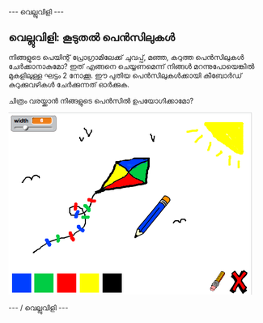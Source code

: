 \--- വെല്ലുവിളി \---

## വെല്ലുവിളി: കൂടുതൽ പെൻസിലുകൾ

നിങ്ങളുടെ പെയിന്റ് പ്രോഗ്രാമിലേക്ക് ചുവപ്പ്, മഞ്ഞ, കറുത്ത പെൻസിലുകൾ ചേർക്കാനാകുമോ? ഇത് എങ്ങനെ ചെയ്യണമെന്ന് നിങ്ങൾ മറന്നുപോയെങ്കിൽ മുകളിലുള്ള ഘട്ടം 2 നോക്കൂ. ഈ പുതിയ പെൻസിലുകൾക്കായി കീബോർഡ് കുറുക്കുവഴികൾ ചേർക്കുന്നത് ഓർക്കുക.

ചിത്രം വരയ്ക്കാൻ നിങ്ങളുടെ പെൻസിൽ ഉപയോഗിക്കാമോ?

![സ്ക്രീൻഷോട്ട്](images/paint-final.png)

\--- / വെല്ലുവിളി \---